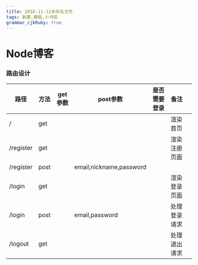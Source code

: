 ```yaml
---
title: 2018-11-12未命名文件 
tags: 新建,模板,小书匠
grammar_cjkRuby: true
---
```

# Node博客

### 路由设计



| 路径      | 方法 | get参数 | post参数                | 是否需要登录 | 备注         |     |
| --------- | ---- | ------- | ----------------------- | ------------ | ------------ | --- |
| /         | get  |         |                         |              | 渲染首页     |     |
| /register | get  |         |                         |              | 渲染注册页面 |     |
| /register | post |         | email,nickname,password |              |              |     |
| /login    | get  |         |                         |              | 渲染登录页面 |     |
| /login    | post |         | email,password          |              | 处理登录请求 |     |
| /logout   | get  |         |                         |              | 处理退出请求 |     |